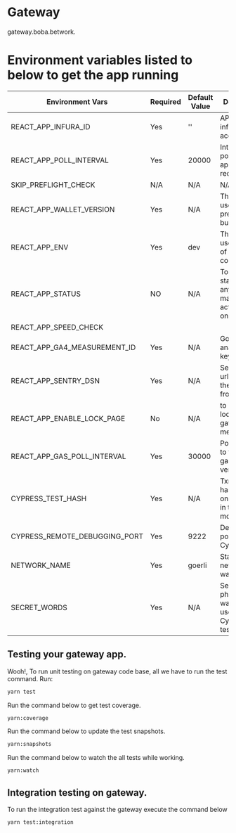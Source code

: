 # Gateway

gateway.boba.betwork.

# Environment variables listed to below to get the app running

| Environment Vars              | Required | Default Value | Description                                                    |
| ----------------------------- | -------- | ------------- | -------------------------------------------------------------- |
| REACT_APP_INFURA_ID           | Yes      | ''            | API key for infura account                                     |
| REACT_APP_POLL_INTERVAL       | Yes      | 20000         | Interval to poll the fetch api about the records               |
| SKIP_PREFLIGHT_CHECK          | N/A      | N/A           | N/A                                                            |
| REACT_APP_WALLET_VERSION      | Yes      | N/A           | This will be useful while prepare the build.                   |
| REACT_APP_ENV                 | Yes      | dev           | This will be used in case of sentry configuration.             |
| REACT_APP_STATUS              | NO       | N/A           | To notify the status about any maintainance activity going on. |
| REACT_APP_SPEED_CHECK         |          |               |                                                                |
| REACT_APP_GA4_MEASUREMENT_ID  | Yes      | N/A           | Google analytics api key                                       |
| REACT_APP_SENTRY_DSN          | Yes      | N/A           | Sentry DSN url to catch the error on frontend                  |
| REACT_APP_ENABLE_LOCK_PAGE    | No       | N/A           | to enable the lock page on gateway menu                        |
| REACT_APP_GAS_POLL_INTERVAL   | Yes      | 30000         | Poll interval to fetch the gas price and verifier status       |
| CYPRESS_TEST_HASH             | Yes      | N/A           | Txn hash that has occured on the wallet in the last 6 months   |
| CYPRESS_REMOTE_DEBUGGING_PORT | Yes      | 9222          | Debugging port for Cypress                                     |
| NETWORK_NAME                  | Yes      | goerli        | Starting network for wallet                                    |
| SECRET_WORDS                  | Yes      | N/A           | Secret phrase for wallet to be used by Cypress e2e test        |

## Testing your gateway app.

Wooh!, To run unit testing on gateway code base, all we have to run the test command. Run:

```sh
yarn test
```

Run the command below to get test coverage.

```sh
yarn:coverage
```

Run the command below to update the test snapshots.

```sh
yarn:snapshots
```

Run the command below to watch the all tests while working.

```sh
yarn:watch
```

## Integration testing on gateway.

To run the integration test against the gateway execute the command below

```sh
yarn test:integration
```
